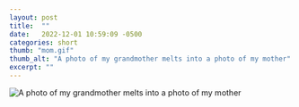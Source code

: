```yaml
---
layout: post
title:  ""
date:   2022-12-01 10:59:09 -0500
categories: short
thumb: "mom.gif"
thumb_alt: "A photo of my grandmother melts into a photo of my mother"
excerpt: ""
---
```

![A photo of my grandmother melts into a photo of my mother](/fieldnotes/assets/images/mom_large.gif)